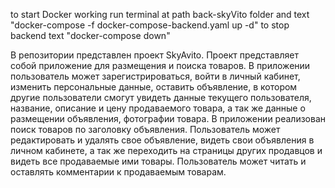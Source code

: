 to start Docker working run terminal at path back-skyVito folder and text "docker-compose -f docker-compose-backend.yaml up -d"
to stop backend text "docker-compose down"

В репозитории представлен проект SkyAvito.
Проект представляет собой приложение для размещения и поиска товаров.
В приложении пользователь может зарегистрироваться, войти в личный кабинет, изменить персональные данные, оставить объявление, в котором другие пользователи смогут увидеть данные текущего пользователя, название, описание и цену продаваемого товара, а так же данные о размещении объявления, фотографии товара.
В приложении реализован поиск товаров по заголовку объявления.
Пользователь может редактировать и удалять свое объявление, видеть свои объявления в личном кабинете, а так же переходить на страницы других продавцов и видеть все продаваемые ими товары.
Пользователь может читать и оставлять комментарии к продаваемым товарам.
